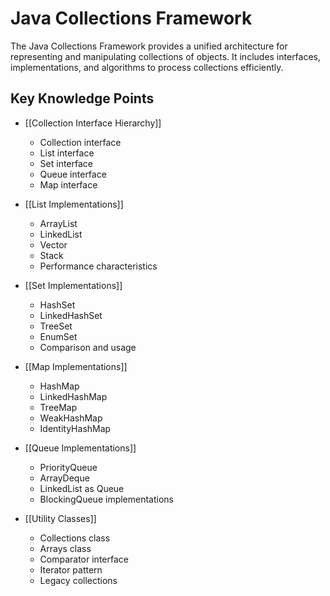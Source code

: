 # Java Collections Framework

The Java Collections Framework provides a unified architecture for representing and manipulating collections of objects. It includes interfaces, implementations, and algorithms to process collections efficiently.

## Key Knowledge Points

- [[Collection Interface Hierarchy]]
  - Collection interface
  - List interface
  - Set interface
  - Queue interface
  - Map interface

- [[List Implementations]]
  - ArrayList
  - LinkedList
  - Vector
  - Stack
  - Performance characteristics

- [[Set Implementations]]
  - HashSet
  - LinkedHashSet
  - TreeSet
  - EnumSet
  - Comparison and usage

- [[Map Implementations]]
  - HashMap
  - LinkedHashMap
  - TreeMap
  - WeakHashMap
  - IdentityHashMap

- [[Queue Implementations]]
  - PriorityQueue
  - ArrayDeque
  - LinkedList as Queue
  - BlockingQueue implementations

- [[Utility Classes]]
  - Collections class
  - Arrays class
  - Comparator interface
  - Iterator pattern
  - Legacy collections
